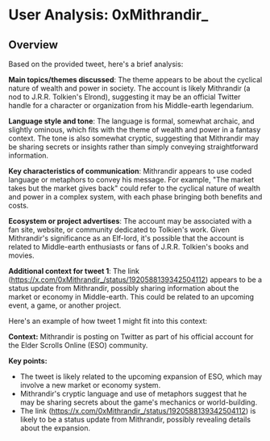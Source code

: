 # User Analysis: 0xMithrandir_

## Overview

Based on the provided tweet, here's a brief analysis:

**Main topics/themes discussed**: The theme appears to be about the cyclical nature of wealth and power in society. The account is likely Mithrandir (a nod to J.R.R. Tolkien's Elrond), suggesting it may be an official Twitter handle for a character or organization from his Middle-earth legendarium.

**Language style and tone**: The language is formal, somewhat archaic, and slightly ominous, which fits with the theme of wealth and power in a fantasy context. The tone is also somewhat cryptic, suggesting that Mithrandir may be sharing secrets or insights rather than simply conveying straightforward information.

**Key characteristics of communication**: Mithrandir appears to use coded language or metaphors to convey his message. For example, "The market takes but the market gives back" could refer to the cyclical nature of wealth and power in a complex system, with each phase bringing both benefits and costs.

**Ecosystem or project advertises**: The account may be associated with a fan site, website, or community dedicated to Tolkien's work. Given Mithrandir's significance as an Elf-lord, it's possible that the account is related to Middle-earth enthusiasts or fans of J.R.R. Tolkien's books and movies.

**Additional context for tweet 1**: The link (https://x.com/0xMithrandir_/status/1920588139342504112) appears to be a status update from Mithrandir, possibly sharing information about the market or economy in Middle-earth. This could be related to an upcoming event, a game, or another project.

Here's an example of how tweet 1 might fit into this context:

**Context:** Mithrandir is posting on Twitter as part of his official account for the Elder Scrolls Online (ESO) community.

**Key points:**

* The tweet is likely related to the upcoming expansion of ESO, which may involve a new market or economy system.
* Mithrandir's cryptic language and use of metaphors suggest that he may be sharing secrets about the game's mechanics or world-building.
* The link (https://x.com/0xMithrandir_/status/1920588139342504112) is likely to be a status update from Mithrandir, possibly revealing details about the expansion.
